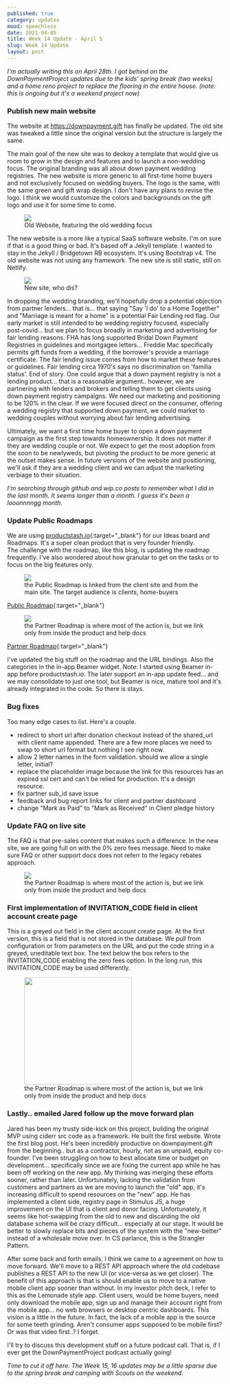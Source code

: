 ```yaml
---
published: true
category: updates
mood: speechless
date: 2021-04-05
title: Week 14 Update - April 5
slug: Week 14 Update
layout: post
---
```


_I'm actually writing this on April 28th.  I got behind on the DownPaymentProject updates due to the kids' spring break (two weeks) and a home reno project to replace the flooring in the entire house.  (note: this is ongoing but it's a weekend project now)_

### Publish new main website

The website at https://downpayment.gift has finally be updated.  The old site was tweaked a little since the original version but the structure is largely the same.  

The main goal of the new site was to deokoy a template that would give us room to grow in the design and features and to launch a non-wedding focus.  The original branding was all about down payment wedding registries.  The new website is more generic to all first-time home buyers and not exclusively focused on wedding buyers.  The logo is the same, with the same green and gift wrap design.  I don't have any plans to revise the logo.  I think we would customize the colors and backgrounds on the gift logo and use it for some time to come. 

<figure class="aligncenter">
    <img width="" src="/assets/images/screenshots/oldsite-wedding.png" />
    <figcaption>Old Website, featuring the old wedding focus</figcaption>
</figure>


The new website is a more like a typical SaaS software website.  I'm on sure if that is a good thing or bad.  It's based off a Jekyll template.   I wanted to stay in the Jekyll / Bridgetown RB ecosystem.  It's using Bootstrap v4.  The old website was not using any framework.  The new site is still static, still on Netlify.

<figure class="aligncenter">
    <img width="" src="/assets/images/screenshots/newsite.png" />
    <figcaption>New site, who dis?</figcaption>
</figure>

<!--more-->

In dropping the wedding branding, we'll hopefully drop a potential objection from partner lenders... that is... that saying "Say 'I do' to a Home Together" and "Marriage is meant for a home" is a potential Fair Lending red flag.  Our early market is still intended to be wedding registry focused, especially post-covid... but we plan to focus broadly in marketing and advertising for fair lending reasons.  FHA has long supported Bridal Down Payment Registries in guidelines and mortgagee letters... Freddie Mac specifically permits gift funds from a wedding, if the borrower's provide a marriage certificate.   The fair lending issue comes from how to market these features or guidelines.  Fair lending circa 1970's says no discrimination on 'familia status'.  End of story.  One could argue that a down payment registry is not a lending product... that is a reasonable argument.. however, we are partnering with lenders and brokers and telling them to get clients using down payment registry campaigns.  We need our marketing and positioning to be 120% in the clear.   If we were focused direct on the consumer, offering a wedding registry that supported down payment, we could market to wedding couples without worrying about fair lending advertising.   

Ultimately, we want a first time home buyer to open a down payment campaign as the first step towards homeownership.  It does not matter if they are wedding couple or not.  We expect to get the most adoption from the soon to be newlyweds, but pivoting the product to be more generic at the outset makes sense.  In future versions of the website and positioning, we'll ask if they are a wedding client and we can adjust the marketing verbiage to their situation.

_I'm searching through github and wip.co posts to remember what I did in the last month.   It seems longer than a month.  I guess it's been a looonnnngg month._

### Update Public Roadmaps

We are using [productstash.io](https://productstash.io/){:target="_blank"} for our Ideas board and Roadmaps.  It's a super clean product that is very founder friendly.  
The challenge with the roadmap, like this blog, is updating the roadmap frequently.  I've also wondered about how granular to get on the tasks or to focus on the big features only.  

<figure class="aligncenter">
    <img width="" src="/assets/images/screenshots/public-roadmap.png" />
    <figcaption>the Public Roadmap is linked from the client site and from the main site.  The target audience is clients, home-buyers</figcaption>
</figure>

[Public Roadmap](https://roadmap.downpayment.gift/home-buyers){:target="_blank"}

<figure class="aligncenter">
    <img width="" src="/assets/images/screenshots/partner-roadmap.png" />
    <figcaption>the Partner Roadmap is where most of the action is, but we link only from inside the product and help docs</figcaption>
</figure>

[Partner Roadmap](https://roadmap.downpaymentproject.com/partners){:target="_blank"}

I've updated the big stuff on the roadmap and the URL bindings.  Also the categories in the in-app Beamer widget.  Note:  I started using Beamer in-app before productstash.io.  The later support an in-app update feed... and we may consolidate to just one tool, but Beamer is nice, mature tool and it's already integrated in the code.  So there is stays.

### Bug fixes

Too many edge cases to list.  Here's a couple.

- redirect to short url after donation checkout instead of the shared_url with client name appended.  There are a few more places we need to swap to short url format but nothing I see right now.
- allow 2 letter names in the form validation.  should we allow a single letter, initial?
- replace the placeholder image because the link for this resources has an expired ssl cert and can't be relied for production.  It's a design resource.
- fix partner sub_id save issue
- feedback and bug report links for client and partner dashboard
- change "Mark as Paid" to "Mark as Received" in Client pledge history

### Update FAQ on live site

The FAQ is that pre-sales content that makes such a difference.  In the new site, we are going full on with the 0% zero fees message.  Need to make sure FAQ or other support docs does not referr to the legacy rebates approach.

<figure class="alignright">
    <img width="" src="/assets/images/screenshots/newfaq.png" />
    <figcaption>the Partner Roadmap is where most of the action is, but we link only from inside the product and help docs</figcaption>
</figure>

### First implementation of INVITATION_CODE field in client account create page

This is a greyed out field in the client account create page.  At the first version, this is a field that is not stored in the database.  We pull from configuration or from parameters on the URL and put the code string in a greyed, uneditable text box.  The text below the box refers to the INVITATION_CODE enabling the zero fees option.  In the long run, this INVITATION_CODE may be used differently.

<figure class="alignright">
    <img width="250" src="/assets/images/screenshots/INVITATION_CODE.png" />
    <figcaption>the Partner Roadmap is where most of the action is, but we link only from inside the product and help docs</figcaption>
</figure>

### Lastly.. emailed Jared follow up the move forward plan

Jared has been my trusty side-kick on this project, building the original MVP using ciderr src code as a framework.  He built the first website.  Wrote the first blog post.  He's been incredibly productive on downpayment.gift from the beginning.. but as a contractor, hourly, not as an unpaid, equity co-founder.  I've been struggling on how to best allocate time or budget on development... specifically since we are fixing the current app while he has been off working on the new app.  My thinking was merging these efforts sooner, rather than later.  Unfortunately, lacking the validation from customers and partners as we are moving to launch the "old" app, it's increasing difficult to spend resources on the "new" app.  He has implemented a client side, registry page in Stimulus JS, a huge improvement on the UI that is client and donor facing.  Unfortunately, it seems like hot-swapping from the old to new and discarding the old database schema will be crazy difficult... especially at our stage.  It would be better to slowly replace bits and pieces of the system with the "new-better" instead of a wholesale move over.  In CS parlance, this is the Strangler Pattern.

After some back and forth emails, I think we came to a agreement on how to move forward.  We'll move to a REST API approach where the old codebase publishes a REST API to the new UI (or vice-versa as we get closer).  The benefit of this approach is that is should enable us to move to a native mobile client app sooner than without.  In my investor pitch deck, I refer to this as the Lemonade style app.  Client users, would be home buyers, need only download the mobile app, sign up and manage their account right from the mobile app... no web browsers or desktop centric dashboards.   This vision is a little in the future.  In fact, the lack of a mobile app is the source for some teeth grinding.  Aren't consumer apps supposed to be mobile first?  Or was that video first..?   I forget. 

I'll try to discuss this development stuff on a future podcast call.  That is, if I ever get the DownPaymentProject podcast actually going!

_Time to cut it off here.  The Week 15, 16 updates may be a little sparse due to the spring break and camping with Scouts on the weekend._
